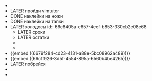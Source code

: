 -
- LATER пройди vimtutor
- DONE наклейки на ножи
- DONE наклейки на тапки
- LATER холодосы
  id:: 66c8405a-e657-4eef-b853-330cb2e08e68
	- LATER сроки
	- LATER остатки
	-
	-
- {{embed ((6679f284-cd23-4131-a88e-5bc08962a489))}}
- {{embed ((66c1f926-3d5f-4554-895a-6560b4be4265))}}
- LATER побрейся
-
-